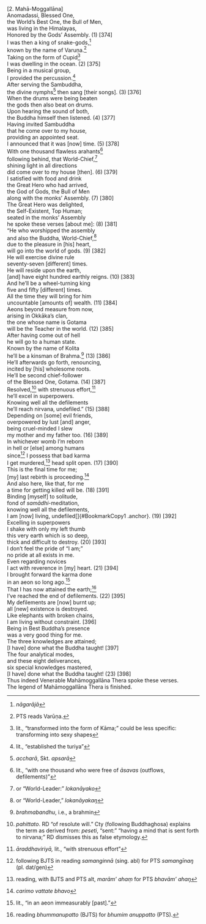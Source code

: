 \[2. Mahā-Moggallāna\]  
Anomadassi, Blessed One,  
the World’s Best One, the Bull of Men,  
was living in the Himalayas,  
Honored by the Gods’ Assembly. (1) \[374\]  
I was then a king of snake-gods,[^1]  
known by the name of Varuṇa.[^2]  
Taking on the form of Cupid[^3]  
I was dwelling in the ocean. (2) \[375\]  
Being in a musical group,  
I provided the percussion.[^4]  
After serving the Sambuddha,  
the divine nymphs[^5] then sang \[their songs\]. (3) \[376\]  
When the drums were being beaten  
the gods then also beat on drums.  
Upon hearing the sound of both,  
the Buddha himself then listened. (4) \[377\]  
Having invited Sambuddha  
that he come over to my house,  
providing an appointed seat.  
I announced that it was \[now\] time. (5) \[378\]  
With one thousand flawless arahants[^6]  
following behind, that World-Chief,[^7]  
shining light in all directions  
did come over to my house \[then\]. (6) \[379\]  
I satisfied with food and drink  
the Great Hero who had arrived,  
the God of Gods, the Bull of Men  
along with the monks’ Assembly. (7) \[380\]  
The Great Hero was delighted,  
the Self-Existent, Top Human;  
seated in the monks’ Assembly  
he spoke these verses \[about me\]: (8) \[381\]  
“He who worshipped the assembly  
and also the Buddha, World-Chief,[^8]  
due to the pleasure in \[his\] heart,  
will go into the world of gods. (9) \[382\]  
He will exercise divine rule  
seventy-seven \[different\] times.  
He will reside upon the earth,  
\[and\] have eight hundred earthly reigns. (10) \[383\]  
And he’ll be a wheel-turning king  
five and fifty \[different\] times.  
All the time they will bring for him  
uncountable \[amounts of\] wealth. (11) \[384\]  
Aeons beyond measure from now,  
arising in Okkāka’s clan,  
the one whose name is Gotama  
will be the Teacher in the world. (12) \[385\]  
After having come out of hell  
he will go to a human state.  
Known by the name of Kolita  
he’ll be a kinsman of Brahma.[^9] (13) \[386\]  
He’ll afterwards go forth, renouncing,  
incited by \[his\] wholesome roots.  
He’ll be second chief-follower  
of the Blessed One, Gotama. (14) \[387\]  
Resolved,[^10] with strenuous effort,[^11]  
he’ll excel in superpowers.  
Knowing well all the defilements  
he’ll reach nirvana, undefiled.” (15) \[388\]  
Depending on \[some\] evil friends,  
overpowered by lust \[and\] anger,  
being cruel-minded I slew  
my mother and my father too. (16) \[389\]  
In whichever womb I’m reborn  
in hell or \[else\] among humans  
since[^12] I possess that bad karma  
I get murdered,[^13] head split open. (17) \[390\]  
This is the final time for me;  
\[my\] last rebirth is proceeding.[^14]  
And also here, like that, for me  
a time for getting killed will be. (18) \[391\]  
Binding \[myself\] to solitude,  
fond of *samādhi*-meditation,  
knowing well all the defilements,  
I am \[now\] living, undefiled[]{#BookmarkCopy1 .anchor}. (19) \[392\]  
Excelling in superpowers  
I shake with only my left thumb  
this very earth which is so deep,  
thick and difficult to destroy. (20) \[393\]  
I don’t feel the pride of “I am;”  
no pride at all exists in me.  
Even regarding novices  
I act with reverence in \[my\] heart. (21) \[394\]  
I brought forward the karma done  
in an aeon so long ago.[^15]  
That I has now attained the earth;[^16]  
I’ve reached the end of defilements. (22) \[395\]  
My defilements are \[now\] burnt up;  
all \[new\] existence is destroyed.  
Like elephants with broken chains,  
I am living without constraint. \[396\]  
Being in Best Buddha’s presence  
was a very good thing for me.  
The three knowledges are attained;  
\[I have\] done what the Buddha taught! \[397\]  
The four analytical modes,  
and these eight deliverances,  
six special knowledges mastered,  
\[I have\] done what the Buddha taught! (23) \[398\]  
Thus indeed Venerable Mahāmoggallāna Thera spoke these verses.  
The legend of Mahāmoggallāna Thera is finished.  
[^1]: *nāgarājā*  
[^2]: PTS reads Varūṇa.  
[^3]: lit., “transformed into the form of Kāma;” could be less specific:
    transforming into sexy shapes  
[^4]: lit., “established the turiya”  
[^5]: *accharā*, Skt. *apsarā*  
[^6]: lit., “with one thousand who were free of *āsavas* (outflows,
    defilements)”  
[^7]: or “World-Leader:” *lokanāyako*  
[^8]: or “World-Leader,” *lokanāyakaŋ*  
[^9]: *brahmabandhu*, i.e., a brahmin  
[^10]: *pahittato*. RD “of resolute will.” Cty (following Buddhaghosa)
    explains the term as derived from: *peseti*, “sent:” “having a mind
    that is sent forth to nirvana;” RD dismisses this as false
    etymology.  
[^11]: *āraddhaviriyā,* lit., “with strenuous effort”  
[^12]: following BJTS in reading *samanginnā* (sing. abl) for PTS
    *samangīnaŋ* (pl. dat/gen)  
[^13]: reading, with BJTS and PTS alt, *marām’ ahaṃ* for PTS *bhavām’
    ahaŋ*  
[^14]: *carimo vattate bhavo*  
[^15]: lit., “in an aeon immeasurably \[past\].”  
[^16]: reading *bhummanupatto* (BJTS) for *bhumim anuppatto* (PTS).
